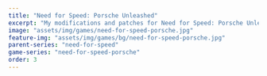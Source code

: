 ```yaml
---
title: "Need for Speed: Porsche Unleashed"
excerpt: "My modifications and patches for Need for Speed: Porsche Unleashed: SilentPatch."
image: "assets/img/games/need-for-speed-porsche.jpg"
feature-img: "assets/img/games/bg/need-for-speed-porsche.jpg"
parent-series: "need-for-speed"
game-series: "need-for-speed-porsche"
order: 3
---
```

